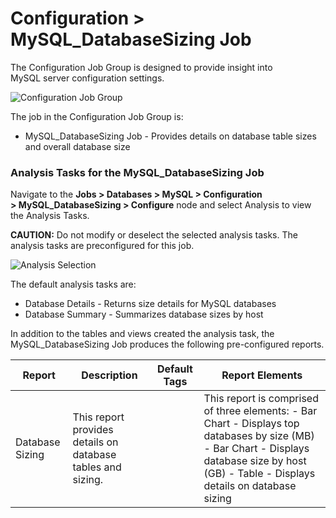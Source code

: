 # Configuration > MySQL_DatabaseSizing Job

The Configuration Job Group is designed to provide insight into MySQL server configuration settings.

![Configuration Job Group](/img/product_docs/accessanalyzer/12.0/solutions/databases/mysql/configurationjobgroup.webp)

The job in the Configuration Job Group is:

- MySQL_DatabaseSizing Job - Provides details on database table sizes and overall database size

### Analysis Tasks for the MySQL_DatabaseSizing Job

Navigate to the **Jobs > Databases > MySQL > Configuration > MySQL_DatabaseSizing > Configure** node
and select Analysis to view the Analysis Tasks.

**CAUTION:** Do not modify or deselect the selected analysis tasks. The analysis tasks are
preconfigured for this job.

![Analysis Selection](/img/product_docs/accessanalyzer/12.0/solutions/databases/mysql/analysismysqldatabasesizing.webp)

The default analysis tasks are:

- Database Details - Returns size details for MySQL databases
- Database Summary - Summarizes database sizes by host

In addition to the tables and views created the analysis task, the MySQL_DatabaseSizing Job produces
the following pre-configured reports.

| Report          | Description                                                 | Default Tags | Report Elements                                                                                                                                                                               |
| --------------- | ----------------------------------------------------------- | ------------ | --------------------------------------------------------------------------------------------------------------------------------------------------------------------------------------------- |
| Database Sizing | This report provides details on database tables and sizing. |              | This report is comprised of three elements: - Bar Chart - Displays top databases by size (MB) - Bar Chart - Displays database size by host (GB) - Table - Displays details on database sizing |
